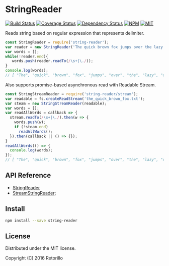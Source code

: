 # StringReader

[![Build Status](https://travis-ci.org/retorillo/string-reader.svg?branch=master)](https://travis-ci.org/retorillo/string-reader)
[![Coverage Status](https://coveralls.io/repos/github/retorillo/string-reader/badge.svg?branch=master)](https://coveralls.io/github/retorillo/string-reader?branch=master)
[![Dependency Status](https://gemnasium.com/badges/github.com/retorillo/string-reader.svg)](https://gemnasium.com/github.com/retorillo/string-reader)
[![NPM](https://img.shields.io/npm/v/string-reader.svg)](https://www.npmjs.com/package/string-reader)
[![MIT](https://img.shields.io/badge/license-MIT-blue.svg)](https://opensource.org/licenses/MIT)

Reads string based on regular expression that represents delimiter.

```javascript
const StringReader = require('string-reader');
var reader = new StringReader('The quick brown fox jumps over the lazy dog.');
var words = [];
while(!reader.end){
   words.push(reader.readTo(/\s+|\./));
}
console.log(words);
// [ "The", "quick", "brown", "fox", "jumps", "over", "the", "lazy", "dog" ]
```

Also supports promise-based asynchronous read with Readable Stream.

```javascript
const StringStreamReader = require('string-reader/stream');
var readable = fs.createReadStream('the_quick_brown_fox.txt');
var steam = new StringStreamReader(readable);
var words = [];
var readAllWords = callback => {
  stream.readTo(/\s+|\./).then(w => {
    words.push(w);
    if (!steam.end)
      readAllWords();
  }).then(callback || () => {});
}
readAllWords(() => {
  console.log(words);
});
// [ "The", "quick", "brown", "fox", "jumps", "over", "the", "lazy", "dog" ]
```

## API Reference

- [StringReader](doc/string.md)
- [StreamStringReader](doc/stream.md);

## Install

```bash
npm install --save string-reader
```

## License

Distributed under the MIT license.

Copyright (C) 2016 Retorillo
